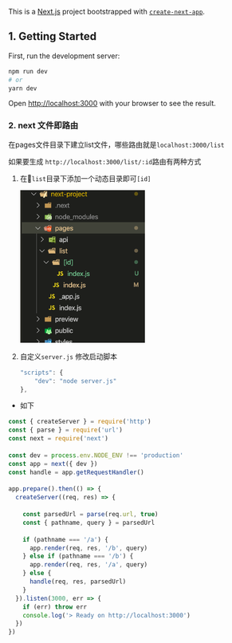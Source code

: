 This is a [Next.js](https://nextjs.org/) project bootstrapped with [`create-next-app`](https://github.com/vercel/next.js/tree/canary/packages/create-next-app).

## 1. Getting Started

First, run the development server:

```bash
npm run dev
# or
yarn dev
```

Open [http://localhost:3000](http://localhost:3000) with your browser to see the result.

### 2. next 文件即路由

在pages文件目录下建立list文件，哪些路由就是`localhost:3000/list`

如果要生成 `http://localhost:3000/list/:id`路由有两种方式

1. 在`list`目录下添加一个动态目录即可`[id]`

    <img src="./preview/001.png" width="250px" alt="动态目录" />

2. 自定义`server.js`
修改启动脚本

    ```javascript
    "scripts": {
        "dev": "node server.js"
    },
    ```

* 如下

```javascript
const { createServer } = require('http')
const { parse } = require('url')
const next = require('next')

const dev = process.env.NODE_ENV !== 'production'
const app = next({ dev })
const handle = app.getRequestHandler()

app.prepare().then(() => {
  createServer((req, res) => {
  
    const parsedUrl = parse(req.url, true)
    const { pathname, query } = parsedUrl

    if (pathname === '/a') {
      app.render(req, res, '/b', query)
    } else if (pathname === '/b') {
      app.render(req, res, '/a', query)
    } else {
      handle(req, res, parsedUrl)
    }
  }).listen(3000, err => {
    if (err) throw err
    console.log('> Ready on http://localhost:3000')
  })
})
```
